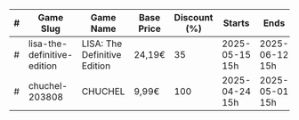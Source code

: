 |#|Game Slug|Game Name|Base Price|Discount (%)|Starts|Ends|
|---|---|---|---|---|---|---|
|#|lisa-the-definitive-edition|LISA: The Definitive Edition|24,19€|35|2025-05-15 15h|2025-06-12 15h|
|#|chuchel-203808|CHUCHEL|9,99€|100|2025-04-24 15h|2025-05-01 15h|
